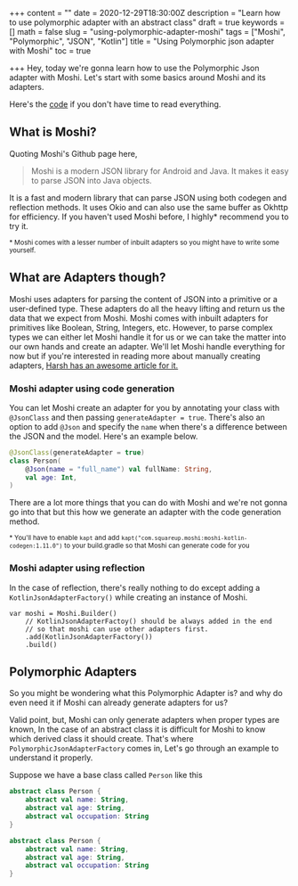 +++
content = ""
date = 2020-12-29T18:30:00Z
description = "Learn how to use polymorphic adapter with an abstract class"
draft = true
keywords = []
math = false
slug = "using-polymorphic-adapter-moshi"
tags = ["Moshi", "Polymorphic", "JSON", "Kotlin"]
title = "Using Polymorphic json adapter with Moshi"
toc = true

+++
Hey, today we're gonna learn how to use the Polymorphic Json adapter with Moshi. Let's start with some basics around Moshi and its adapters.

Here's the [code](#code) if you don't have time to read everything.

## What is Moshi?

Quoting Moshi's Github page here,

> Moshi is a modern JSON library for Android and Java. It makes it easy to parse JSON into Java objects.

It is a fast and modern library that can parse JSON using both codegen and reflection methods. It uses Okio and can also use the same buffer as Okhttp for efficiency. If you haven't used Moshi before, I highly* recommend you to try it.

<sub>* Moshi comes with a lesser number of inbuilt adapters so you might have to write some yourself.</sub>

## What are Adapters though?

Moshi uses adapters for parsing the content of JSON into a primitive or a user-defined type. These adapters do all the heavy lifting and return us the data that we expect from Moshi. Moshi comes with inbuilt adapters for primitives like Boolean, String, Integers, etc. However, to parse complex types we can either let Moshi handle it for us or we can take the matter into our own hands and create an adapter. We'll let Moshi handle everything for now but if you're interested in reading more about manually creating adapters, [Harsh has an awesome article for it.](https://msfjarvis.dev/posts/manually-parsing-json-with-moshi/)

### Moshi adapter using code generation

You can let Moshi create an adapter for you by annotating your class with `@JsonClass` and then passing `generateAdapter = true`. There's also an option to add `@Json` and specify the `name` when there's a difference between the JSON and the model. Here's an example below.

```kotlin
@JsonClass(generateAdapter = true)
class Person(
    @Json(name = "full_name") val fullName: String,
    val age: Int,
)
```

There are a lot more things that you can do with Moshi and we're not gonna go into that but this how we generate an adapter with the code generation method.

<sub>* You'll have to enable `kapt` and add `kapt("com.squareup.moshi:moshi-kotlin-codegen:1.11.0")` to your build.gradle so that Moshi can generate code for you</sub>

### Moshi adapter using reflection

In the case of reflection, there's really nothing to do except adding a `KotlinJsonAdapterFactory()` while creating an instance of Moshi.

    var moshi = Moshi.Builder()
        // KotlinJsonAdapterFactoy() should be always added in the end 
        // so that moshi can use other adapters first.
        .add(KotlinJsonAdapterFactory())
        .build()

## Polymorphic Adapters

So you might be wondering what this Polymorphic Adapter is? and why do even need it if Moshi can already generate adapters for us?

Valid point, but, Moshi can only generate adapters when proper types are known, In the case of an abstract class it is difficult for Moshi to know which derived class it should create. That's where `PolymorphicJsonAdapterFactory` comes in, Let's go through an example to understand it properly.

Suppose we have a base class called `Person` like this

```kotlin
abstract class Person {
    abstract val name: String,
    abstract val age: String,
    abstract val occupation: String
}
```

```kotlin
abstract class Person {
    abstract val name: String,
    abstract val age: String,
    abstract val occupation: String
}
```